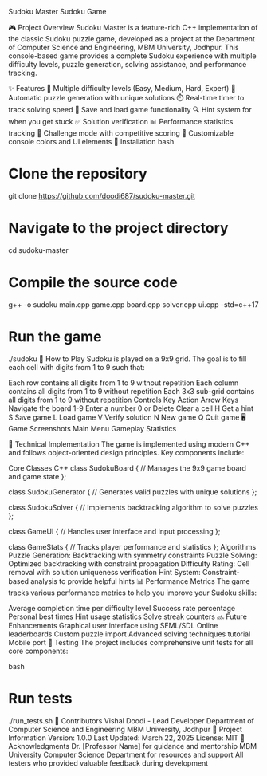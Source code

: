 Sudoku Master
Sudoku Game

🎮 Project Overview
Sudoku Master is a feature-rich C++ implementation of the classic Sudoku puzzle game, developed as a project at the Department of Computer Science and Engineering, MBM University, Jodhpur. This console-based game provides a complete Sudoku experience with multiple difficulty levels, puzzle generation, solving assistance, and performance tracking.

✨ Features
🧩 Multiple difficulty levels (Easy, Medium, Hard, Expert)
🔄 Automatic puzzle generation with unique solutions
⏱️ Real-time timer to track solving speed
💾 Save and load game functionality
🔍 Hint system for when you get stuck
✅ Solution verification
📊 Performance statistics tracking
🎯 Challenge mode with competitive scoring
🌈 Customizable console colors and UI elements
🚀 Installation
bash
# Clone the repository
git clone https://github.com/doodi687/sudoku-master.git

# Navigate to the project directory
cd sudoku-master

# Compile the source code
g++ -o sudoku main.cpp game.cpp board.cpp solver.cpp ui.cpp -std=c++17

# Run the game
./sudoku
🎲 How to Play
Sudoku is played on a 9x9 grid. The goal is to fill each cell with digits from 1 to 9 such that:

Each row contains all digits from 1 to 9 without repetition
Each column contains all digits from 1 to 9 without repetition
Each 3x3 sub-grid contains all digits from 1 to 9 without repetition
Controls
Key	Action
Arrow Keys	Navigate the board
1-9	Enter a number
0 or Delete	Clear a cell
H	Get a hint
S	Save game
L	Load game
V	Verify solution
N	New game
Q	Quit game
🖥️ Game Screenshots
Main Menu Gameplay Statistics

🧠 Technical Implementation
The game is implemented using modern C++ and follows object-oriented design principles. Key components include:

Core Classes
C++
class SudokuBoard {
    // Manages the 9x9 game board and game state
};

class SudokuGenerator {
    // Generates valid puzzles with unique solutions
};

class SudokuSolver {
    // Implements backtracking algorithm to solve puzzles
};

class GameUI {
    // Handles user interface and input processing
};

class GameStats {
    // Tracks player performance and statistics
};
Algorithms
Puzzle Generation: Backtracking with symmetry constraints
Puzzle Solving: Optimized backtracking with constraint propagation
Difficulty Rating: Cell removal with solution uniqueness verification
Hint System: Constraint-based analysis to provide helpful hints
📊 Performance Metrics
The game tracks various performance metrics to help you improve your Sudoku skills:

Average completion time per difficulty level
Success rate percentage
Personal best times
Hint usage statistics
Solve streak counters
🔜 Future Enhancements
Graphical user interface using SFML/SDL
Online leaderboards
Custom puzzle import
Advanced solving techniques tutorial
Mobile port
🧪 Testing
The project includes comprehensive unit tests for all core components:

bash
# Run tests
./run_tests.sh
👥 Contributors
Vishal Doodi - Lead Developer
Department of Computer Science and Engineering
MBM University, Jodhpur
📝 Project Information
Version: 1.0.0
Last Updated: March 22, 2025
License: MIT
🙏 Acknowledgments
Dr. [Professor Name] for guidance and mentorship
MBM University Computer Science Department for resources and support
All testers who provided valuable feedback during development
